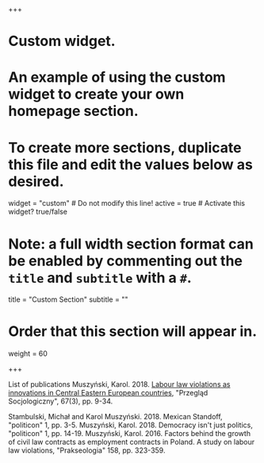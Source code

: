 +++
# Custom widget.
# An example of using the custom widget to create your own homepage section.
# To create more sections, duplicate this file and edit the values below as desired.
widget = "custom"  # Do not modify this line!
active = true  # Activate this widget? true/false

# Note: a full width section format can be enabled by commenting out the `title` and `subtitle` with a `#`.
title = "Custom Section"
subtitle = ""

# Order that this section will appear in.
weight = 60

+++

List of publications
Muszyński, Karol. 2018. <a href="http://cejsh.icm.edu.pl/cejsh/element/bwmeta1.element.desklight-b99ddde4-7e57-43d5-a650-24968ed8b482">Labour law violations as innovations in Central Eastern European countries</a>, "Przegląd Socjologiczny", 67(3), pp. 9-34.
>


Stambulski, Michał and Karol Muszyński. 2018. Mexican Standoff, "politicon" 1, pp. 3-5.
Muszyński, Karol. 2018. Democracy isn't just politics, "politicon" 1, pp. 14-19.
Muszyński, Karol. 2016. Factors behind the growth of civil law contracts as employment contracts in Poland. A study on labour law violations, "Prakseologia" 158, pp. 323-359.
